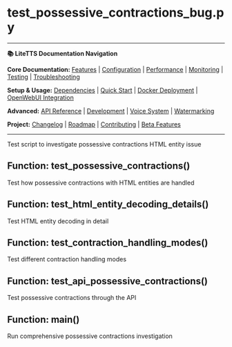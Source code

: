 # test_possessive_contractions_bug.py

---
**📚 LiteTTS Documentation Navigation**

**Core Documentation:** [Features](../../../../../../FEATURES.md) | [Configuration](../../../../../../CONFIGURATION.md) | [Performance](../../../../../../PERFORMANCE.md) | [Monitoring](../../../../../../MONITORING.md) | [Testing](../../../../../../TESTING.md) | [Troubleshooting](../../../../../../TROUBLESHOOTING.md)

**Setup & Usage:** [Dependencies](../../../../../../DEPENDENCIES.md) | [Quick Start](../../../../../../usage/QUICK_START_COMMANDS.md) | [Docker Deployment](../../../../../../usage/DOCKER-DEPLOYMENT.md) | [OpenWebUI Integration](../../../../../../usage/OPENWEBUI-INTEGRATION.md)

**Advanced:** [API Reference](../../../../../API_REFERENCE.md) | [Development](../../../../../../development/README.md) | [Voice System](../../../../../../voices/README.md) | [Watermarking](../../../../../../WATERMARKING.md)

**Project:** [Changelog](../../../../../../CHANGELOG.md) | [Roadmap](../../../../../../ROADMAP.md) | [Contributing](../../../../../../CONTRIBUTIONS.md) | [Beta Features](../../../../../../BETA_FEATURES.md)

---


Test script to investigate possessive contractions HTML entity issue


## Function: test_possessive_contractions()

Test how possessive contractions with HTML entities are handled

## Function: test_html_entity_decoding_details()

Test HTML entity decoding in detail

## Function: test_contraction_handling_modes()

Test different contraction handling modes

## Function: test_api_possessive_contractions()

Test possessive contractions through the API

## Function: main()

Run comprehensive possessive contractions investigation

